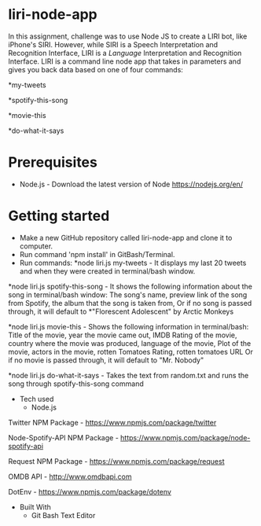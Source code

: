 # liri-node-app

In this assignment, challenge was to use Node JS to create a LIRI bot, like iPhone's SIRI. However, while SIRI is a Speech Interpretation and Recognition Interface, LIRI is a _Language_ Interpretation and Recognition Interface. LIRI is a command line node app that takes in parameters and gives you back data based on one of four commands:

*my-tweets

*spotify-this-song

*movie-this

*do-what-it-says

# Prerequisites
- Node.js - Download the latest version of Node https://nodejs.org/en/

# Getting started
- Make a new GitHub repository called liri-node-app and clone it to computer.
- Run command 'npm install' in GitBash/Terminal.
- Run commands: 
 *node liri.js my-tweets - It displays my last 20 tweets and when they were created in terminal/bash window.

 *node liri.js spotify-this-song <song name> - It shows the following information about the song in terminal/bash window: The song's name, preview link of the song from Spotify, the album that the song is taken from, Or if no song is passed through, it will default to *"Florescent Adolescent" by Arctic Monkeys

 *node liri.js movie-this <movie name> - Shows the following information in terminal/bash: Title of the movie, year the movie came out, IMDB Rating of the movie, country where the movie was produced, language of the movie, Plot of the movie, actors in the movie, rotten Tomatoes Rating, rotten tomatoes URL Or if no movie is passed through, it will default to "Mr. Nobody"

 *node liri.js do-what-it-says - Takes the text from random.txt and runs the song through spotify-this-song command


 - Tech used
    - Node.js

Twitter NPM Package - https://www.npmjs.com/package/twitter

Node-Spotify-API NPM Package - https://www.npmjs.com/package/node-spotify-api

Request NPM Package - https://www.npmjs.com/package/request

OMDB API - http://www.omdbapi.com

DotEnv - https://www.npmjs.com/package/dotenv

- Built With
    - Git Bash Text Editor

